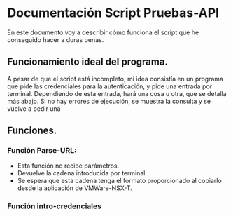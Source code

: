 # Documentación Script Pruebas-API
En este documento voy a describir cómo funciona el script que he conseguido hacer a duras penas.
## Funcionamiento ideal del programa.
A pesar de que el script está incompleto, mi idea consistía en un programa que pide las credenciales para la autenticación, y pide una entrada por terminal. Dependiendo de esta entrada, hará una cosa u otra, que se detalla más abajo. Si no hay errores de ejecución, se muestra la consulta y se vuelve a pedir una 
## Funciones.
### Función Parse-URL:
- Esta función no recibe parámetros. 
- Devuelve la cadena introducida por terminal. 
- Se espera que esta cadena tenga el formato proporcionado al copiarlo desde la aplicación de VMWare-NSX-T.

### Función intro-credenciales
<!--stackedit_data:
eyJoaXN0b3J5IjpbLTM2Nzc3MzM2NCwtMTUwMzcwNTgwLDgwNz
kxMzY3NCwtMzMyNDU1MzYzXX0=
-->